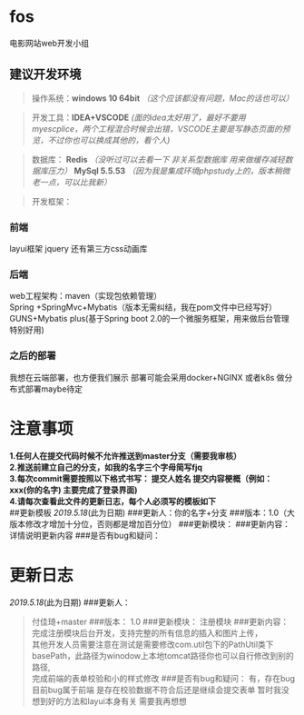 # fos
电影网站web开发小组

## 建议开发环境

>操作系统：**windows 10 64bit** 
_（这个应该都没有问题，Mac的话也可以）_

>开发工具：**IDEA+VSCODE**
_(面的idea太好用了，最好不要用myescplice，两个工程混合时候会出错，VSCODE主要是写静态页面的预览，不过你也可以换成其他的，看个人)_

>数据库：
**Redis**
_（没听过可以去看一下 非关系型数据库 用来做缓存减轻数据库压力）_
**MySql 5.5.53** 
_（因为我是集成环境phpstudy上的，版本稍微老一点，可以比我新）_

>开发框架：

### 前端
layui框架 
jquery 
还有第三方css动画库

### 后端
web工程架构：maven（实现包依赖管理）<br/>
Spring +SpringMvc+Mybatis（版本无需纠结，我在pom文件中已经写好）<br/>
GUNS+Mybatis plus(基于Spring boot 2.0的一个微服务框架，用来做后台管理特别好用)

### 之后的部署
我想在云端部署，也方便我们展示 部署可能会采用docker+NGINX 或者k8s 做分布式部署maybe待定

# 注意事项
**1.任何人在提交代码时候不允许推送到master分支（需要我审核）**<br>
**2.推送前建立自己的分支，如我的名字三个字母简写fjq**<br>
**3.每次commit需要按照以下格式书写： 提交人姓名 提交内容梗概（例如：xxx(你的名字) 主要完成了登录界面)**<br>
**4.请每次查看此文件的更新日志，每个人必须写的模板如下**<br>
##更新模板
_2019.5.18_(此为日期)
###更新人：你的名字+分支
###版本：1.0（大版本修改才增加十分位，否则都是增加百分位）
###更新模块：
###更新内容：详情说明更新内容
###是否有bug和疑问：


# 更新日志
_2019.5.18_(此为日期)
###更新人：
>付佳琦+master
###版本：
>1.0
###更新模块：
>注册模块
###更新内容：
>完成注册模块后台开发，支持完整的所有信息的插入和图片上传，<br>其他开发人员需要注意在测试是需要修改com.util包下的PathUtil类下basePath，此路径为winodow上本地tomcat路径你也可以自行修改到别的路径,<br>完成前端的表单校验和小的样式修改
###是否有bug和疑问：
>有，存在bug 目前bug属于前端 是存在校验数据不符合后还是继续会提交表单 暂时我没想到好的方法和layui本身有关 需要我再想想